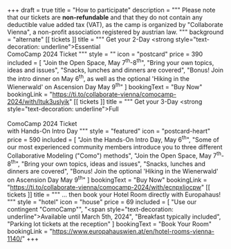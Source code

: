 +++
draft = true
title = "How to participate"
description = """
Please note that our tickets are **non-refundable** and that they do not contain any deductible value added tax (VAT), as the camp is organized by "Collaborate Vienna", a non-profit association registered by austrian law.
"""
background = "alternate"
[[ tickets ]]
title = """
    Get your 2-Day <strong style=\"text-decoration: underline\">Essential</strong><br>
    ComoCamp 2024 Ticket
"""
style = ""
icon = "postcard"
price = 390
included = [
    "Join the Open Space, May 7<sup>th</sup>-8<sup>th</sup>",
    "Bring your own topics, ideas and issues",
    "Snacks, lunches and dinners are covered",
    "Bonus! Join the intro dinner on May 6<sup>th</sup>, as well as the optional 'Hiking in the Wienerwald' on Ascension Day May 9<sup>th</sup>"
]
bookingText = "Buy Now"
bookingLink = "https://ti.to/collaborate-vienna/comocamp-2024/with/ltuk3uslyik"
[[ tickets ]]
title = """
    Get your 3-Day <strong style=\"text-decoration: underline\">Full</strong><br>  
    ComoCamp 2024 Ticket<br>
    with Hands-On Intro Day
"""
style = "featured"
icon = "postcard-heart"
price = 590
included = [
    "Join the Hands-On Intro Day, May 6<sup>th</sup>",
    "Some of our most experienced community members introduce you to three different Collaborative Modeling (\"Como\") methods",
    "Join the Open Space, May 7<sup>th</sup>-8<sup>th</sup>",
    "Bring your own topics, ideas and issues",
    "Snacks, lunches and dinners are covered",
    "Bonus! Join the optional 'Hiking in the Wienerwald' on Ascension Day May 9<sup>th</sup>" 
]
bookingText = "Buy Now"
bookingLink = "https://ti.to/collaborate-vienna/comocamp-2024/with/ecnpxliocpw"
[[ tickets ]]
title = """
    ... then book your Hotel Room
    directly with Europahaus!
"""
style = "hotel"
icon = "house"
price = 69
included = [
    "Use our contingent \"ComoCamp\"",
    "<span style=\"text-decoration: underline\">Available until March 5th, 2024</span>",
    "Breakfast typically included",
    "Parking lot tickets at the reception"
]
bookingText = "Book Your Room"
bookingLink = "https://www.europahauswien.at/en/hotel-rooms-vienna-1140/"
+++
